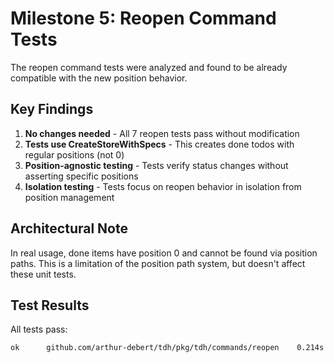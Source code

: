 # Milestone 5: Reopen Command Tests

The reopen command tests were analyzed and found to be already compatible with the new position behavior.

## Key Findings

1. **No changes needed** - All 7 reopen tests pass without modification
2. **Tests use CreateStoreWithSpecs** - This creates done todos with regular positions (not 0)
3. **Position-agnostic testing** - Tests verify status changes without asserting specific positions
4. **Isolation testing** - Tests focus on reopen behavior in isolation from position management

## Architectural Note

In real usage, done items have position 0 and cannot be found via position paths. This is a limitation of the position path system, but doesn't affect these unit tests.

## Test Results

All tests pass:
```
ok  	github.com/arthur-debert/tdh/pkg/tdh/commands/reopen	0.214s
```

